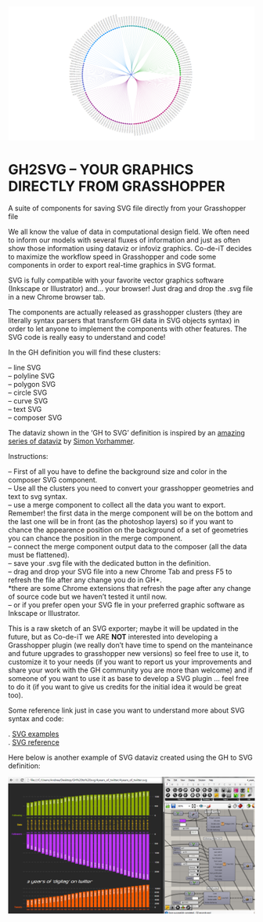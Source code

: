 ![cover](https://raw.githubusercontent.com/Co-de-iT/GH2SVG/master/media/GH-to-SVG.png)
# GH2SVG  – YOUR GRAPHICS DIRECTLY FROM GRASSHOPPER
A suite of components for saving SVG file directly from your Grasshopper file
  
We all know the value of data in computational design field. We often need to inform our models with several fluxes of information and just as often show those information using dataviz or infoviz graphics. Co-de-iT decides to maximize the workflow speed in Grasshopper and code some components in order to export real-time graphics in SVG format.  
  
SVG is fully compatible with your favorite vector graphics software (Inkscape or Illustrator) and... your browser! Just drag and drop the .svg file in a new Chrome browser tab.  
  
The components are actually released as grasshopper clusters (they are literally syntax parsers that transform GH data in SVG objects syntax) in order to let anyone to implement the components with other features. The SVG code is really easy to understand and code!  
  
In the GH definition you will find these clusters:  

– line SVG  
– polyline SVG  
– polygon SVG  
– circle SVG  
– curve SVG  
– text SVG  
– composer SVG  
  
The dataviz shown in the ‘GH to SVG’ definition is inspired by an [amazing series of dataviz](https://www.grasshopper3d.com/photo/albums/data-vizualization-1) by [Simon Vorhammer](http://simonvorhammer.de).
  
Instructions:  

– First of all you have to define the background size and color in the composer SVG component.   
– Use all the clusters you need to convert your grasshopper geometries and text to svg syntax.  
– use a merge component to collect all the data you want to export. Remember! the first data in the merge component will be on the bottom and the last one will be in front (as the photoshop layers) so if you want to chance the appearence position on the background of a set of geometries you can chance the position in the merge component.  
– connect the merge component output data to the composer (all the data must be flattened).  
– save your .svg file with the dedicated button in the definition.  
– drag and drop your SVG file into a new Chrome Tab and press F5 to refresh the file after any change you do in GH*.  
     *there are some Chrome extensions that refresh the page after any change of source code but we haven’t tested it until now.  
– or if you prefer open your SVG fle in your preferred graphic software as Inkscape or Illustrator.  
  
This is a raw sketch of an SVG exporter; maybe it will be updated in the future, but as Co-de-iT we ARE **NOT** interested into developing a Grasshopper plugin (we really don’t have time to spend on the manteinance and future upgrades to grasshopper new versions) so feel free to use it, to customize it to your needs (if you want to report us your improvements and share your work with the GH community you are more than welcome) and if someone of you want to use it as base to develop a SVG plugin … feel free to do it (if you want to give us credits for the initial idea it would be great too).
  
Some reference link just in case you want to understand more about SVG syntax and code:
  
. [SVG examples](http://www.w3schools.com/svg/svg_examples.asp)  
. [SVG reference](http://www.w3schools.com/svg/svg_reference.asp)  
  
  
Here below is another example of SVG dataviz created using the GH to SVG definition:
  
![sample graph](https://raw.githubusercontent.com/Co-de-iT/GH2SVG/master/media/Screenshot_4.png)
